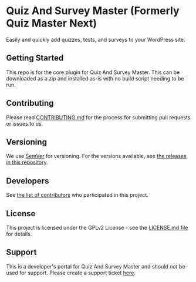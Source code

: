 # Quiz And Survey Master (Formerly Quiz Master Next)

Easily and quickly add quizzes, tests, and surveys to your WordPress site.

## Getting Started

This repo is for the core plugin for Quiz And Survey Master. This can be downloaded as a zip and installed as-is with no build script needing to be run.

## Contributing
Please read [CONTRIBUTING.md](https://github.com/aslemen/quiz_master_next/blob/master/CONTRIBUTING.md) for the process for submitting pull requests or issues to us.

## Versioning
We use [SemVer](http://semver.org/) for versioning. For the versions available, see [the releases in this repository](https://github.com/aslemen/quiz_master_next/releases).

## Developers
See [the list of contributors](https://github.com/aslemen/quiz_master_next/graphs/contributors) who participated in this project.

## License
This project is licensed under the GPLv2 License - see the [LICENSE.md file](https://github.com/aslemen/quiz_master_next/blob/master/LICENSE.md) for details.

## Support ##
This is a developer's portal for Quiz And Survey Master and should _not_ be used for support. Please create a support ticket [here](https://quizandsurveymaster.com/contact-support/).
